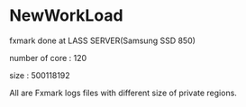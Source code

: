 # NewWorkLoad
fxmark done at LASS SERVER(Samsung SSD 850)

number of core : 120

size : 500118192

All are Fxmark logs files with different size of private regions.
